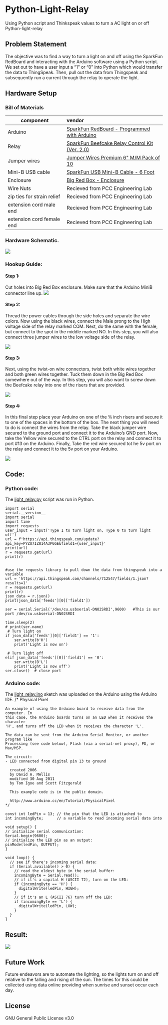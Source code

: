 # Python-Light-Relay
Using Python script and Thinkspeak values to turn a AC light on or off
Python-light-relay
## Problem Statement

The objective was to find a way to turn a light on and off using the SparkFun RedBoard and interacting with the Arduino software using a Python script. We set out to have a user input a “1” or “0” into Python which would transfer the data to ThingSpeak. Then, pull out the data from Thingspeak and subsequently run a current through the relay to operate the light. 
 
## Hardware Setup
### Bill of Materials
|component                |vendor                                                                                   |
| ----------------------- |:----------------------------------------------------------------------------------------| 
|Arduino                  |[SparkFun RedBoard - Programmed with Arduino](https://www.sparkfun.com/products/13975)   |
|Relay                    |[SparkFun Beefcake Relay Control Kit (Ver. 2.0)](https://www.sparkfun.com/products/13815)|
|Jumper wires             |[Jumper Wires Premium 6" M/M Pack of 10](https://www.sparkfun.com/products/8431)         |
|Mini-B USB cable         |[SparkFun USB Mini-B Cable - 6 Foot](https://www.sparkfun.com/products/11301)            |
|Enclosure                |[Big Red Box - Enclosure](https://www.sparkfun.com/products/11366)                       |
|Wire Nuts                |Recieved from PCC Engineering Lab|
|zip ties for strain relief|Recieved from PCC Engineering Lab|
|extension cord male end  |Recieved from PCC Engineering Lab                                                        |
|extension cord female end|Recieved from PCC Engineering Lab                                                        |
### Hardware Schematic.
![](images/fritzing_light_relay.png)
### Hookup Guide:
#### Step 1:
Cut holes into Big Red Box enclosure. Make sure that the Arduino MiniB connector line up.
![](images/IMG_4671.JPG)










#### Step 2: 
Thread the power cables through the side holes and separate the wire colors.  Now using the black wires, connect the Male prong to the High voltage side of the relay marked COM. Next, do the same with the female, but connect to the spot in the middle marked NO. In this step, you will also connect three jumper wires to the low voltage side of the relay.

![](images/IMG_4674.JPG)







#### Step 3:
Next, using the twist-on wire connectors, twist both white wires together and both green wires together. Tuck them down in the Big Red Box somewhere out of the way. In this step, you will also want to screw down the Beefcake relay into one of the risers that are provided. 

![](images/IMG_4675.JPG)





















#### Step 4:
In this final step place your Arduino on one of the ¾ inch risers and secure it to one of the spaces in the bottom of the box. The next thing you will need to do is connect the wires from the relay. Take the black jumper wire secured to the ground port and connect it to the Arduino’s GND port. Now, take the Yellow wire secured to the CTRL port on the relay and connect it to port #13 on the Arduino. Finally, Take the red wire secured tot he 5v port on the relay and connect it to the 5v port on your Arduino. 


![](images/IMG_4676.JPG)



















## Code:
### Python code:
The [light_relay.py](https://github.com/nganvan/Python-Light-Relay/blob/master/light_relay.py) script was run in Python.


	import serial
	serial.__version__
	import serial
	import time
	import requests 
	user_input = input('Type 1 to turn light on, Type 0 to turn light off')
	url = f'https://api.thingspeak.com/update?api_key=PYZU7IZ814A3PGGE&field1={user_input}'
	print(url)
	r = requests.get(url)
	print(r)
	

	#use the requests library to pull down the data from thingspeak into a variable
	url = 'https://api.thingspeak.com/channels/712547/fields/1.json?results=1'
	r = requests.get(url)
	print(r)
	json_data = r.json()
	print(json_data['feeds'][0]['field1'])
	
	ser = serial.Serial('/dev/cu.usbserial-DN02SRDI',9600)   #This is our port /dev/cu.usbserial-DN02SRDI

	time.sleep(2)
	# print(ser.name)
	 # Turn light on     
	if json_data['feeds'][0]['field1'] == '1':
	    ser.write(b'H') 
	    print('Light is now on')

	 # Turn light off        
	elif json_data['feeds'][0]['field1'] == '0':
	    ser.write(B'L')
	    print('Light is now off')
	ser.close()  # close port





### Arduino code:
The [light_relay.ino](https://github.com/nganvan/Python-Light-Relay/blob/master/light_relay.ino) sketch was uploaded on the Arduino using the Arduino IDE.
	/*
  	Physical Pixel

  	An example of using the Arduino board to receive data from the computer. In
  	this case, the Arduino boards turns on an LED when it receives the character
  	'H', and turns off the LED when it receives the character 'L'.

  	The data can be sent from the Arduino Serial Monitor, or another program like
  	Processing (see code below), Flash (via a serial-net proxy), PD, or Max/MSP.

  	The circuit:
  	- LED connected from digital pin 13 to ground
	
	  created 2006
	  by David A. Mellis
	  modified 30 Aug 2011
	  by Tom Igoe and Scott Fitzgerald

	  This example code is in the public domain.

	  http://www.arduino.cc/en/Tutorial/PhysicalPixel
	*/

	const int ledPin = 13; // the pin that the LED is attached to
	int incomingByte;      // a variable to read incoming serial data into

	void setup() {
  	// initialize serial communication:
  	Serial.begin(9600);
  	// initialize the LED pin as an output:
  	pinMode(ledPin, OUTPUT);
	}

	void loop() {
	  // see if there's incoming serial data:
	  if (Serial.available() > 0) {
	    // read the oldest byte in the serial buffer:
	    incomingByte = Serial.read();
	    // if it's a capital H (ASCII 72), turn on the LED:
	    if (incomingByte == 'H') {
	      digitalWrite(ledPin, HIGH);
	    }
	    // if it's an L (ASCII 76) turn off the LED:
	    if (incomingByte == 'L') {
	      digitalWrite(ledPin, LOW);
	    }
	  }
	}








## Result: 
![](images/result.png)
 
 
## Future Work
Future endeavors are to automate the lighting, so the lights turn on and off relative to the falling and rising of the sun. The times for this could be collected using data online providing when sunrise and sunset occur each day.
 
 
 
## License
GNU General Public License v3.0





